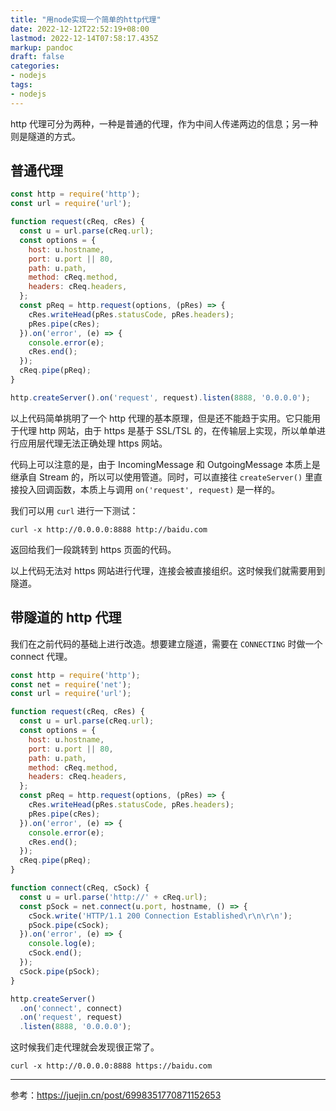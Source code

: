 ```yaml
---
title: "用node实现一个简单的http代理"
date: 2022-12-12T22:52:19+08:00
lastmod: 2022-12-14T07:58:17.435Z
markup: pandoc
draft: false
categories:
- nodejs
tags:
- nodejs
---
```


http 代理可分为两种，一种是普通的代理，作为中间人传递两边的信息；另一种则是隧道的方式。

## 普通代理

```javascript
const http = require('http');
const url = require('url');

function request(cReq, cRes) {
  const u = url.parse(cReq.url);
  const options = {
    host: u.hostname,
    port: u.port || 80,
    path: u.path,
    method: cReq.method,
    headers: cReq.headers,
  };
  const pReq = http.request(options, (pRes) => {
    cRes.writeHead(pRes.statusCode, pRes.headers);
    pRes.pipe(cRes);
  }).on('error', (e) => {
    console.error(e);
    cRes.end();
  });
  cReq.pipe(pReq);
}

http.createServer().on('request', request).listen(8888, '0.0.0.0');
```

以上代码简单挑明了一个 http 代理的基本原理，但是还不能趋于实用。它只能用于代理 http 网站，由于 https 是基于 SSL/TSL 的，在传输层上实现，所以单单进行应用层代理无法正确处理 https 网站。

代码上可以注意的是，由于 IncomingMessage 和 OutgoingMessage 本质上是继承自 Stream 的，所以可以使用管道。同时，可以直接往 `createServer()` 里直接投入回调函数，本质上与调用 `on('request', request)` 是一样的。

我们可以用 `curl` 进行一下测试：

```shell
curl -x http://0.0.0.0:8888 http://baidu.com
```

返回给我们一段跳转到 https 页面的代码。

以上代码无法对 https 网站进行代理，连接会被直接组织。这时候我们就需要用到隧道。

## 带隧道的 http 代理

我们在之前代码的基础上进行改造。想要建立隧道，需要在 `CONNECTING` 时做一个 connect 代理。

```javascript
const http = require('http');
const net = require('net');
const url = require('url');

function request(cReq, cRes) {
  const u = url.parse(cReq.url);
  const options = {
    host: u.hostname,
    port: u.port || 80,
    path: u.path,
    method: cReq.method,
    headers: cReq.headers,
  };
  const pReq = http.request(options, (pRes) => {
    cRes.writeHead(pRes.statusCode, pRes.headers);
    pRes.pipe(cRes);
  }).on('error', (e) => {
    console.error(e);
    cRes.end();
  });
  cReq.pipe(pReq);
}

function connect(cReq, cSock) {
  const u = url.parse('http://' + cReq.url);
  const pSock = net.connect(u.port, hostname, () => {
    cSock.write('HTTP/1.1 200 Connection Established\r\n\r\n');
    pSock.pipe(cSock);
  }).on('error', (e) => {
    console.log(e);
    cSock.end();
  });
  cSock.pipe(pSock);
}

http.createServer()
  .on('connect', connect)
  .on('request', request)
  .listen(8888, '0.0.0.0');
```

这时候我们走代理就会发现很正常了。

```shell
curl -x http://0.0.0.0:8888 https://baidu.com
```

---

参考：https://juejin.cn/post/6998351770871152653
